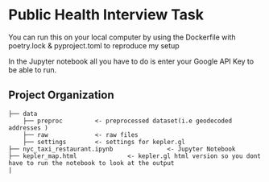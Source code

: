 
# Public Health Interview Task

You can run this on your local computer by using the Dockerfile with poetry.lock & pyproject.toml to reproduce my setup

In the Jupyter notebook all you have to do is enter your Google API Key to be able to run. 

Project Organization
------------

    ├── data                
        ├── preproc         <- preprocessed dataset(i.e geodecoded addresses )
        ├── raw             <- raw files
        ├── settings        <- settings for kepler.gl
    ├── nyc_taxi_restaurant.ipynb               <- Jupyter Notebook
    ├── kepler_map.html              <- kepler.gl html version so you dont have to run the notebook to look at the output
    |